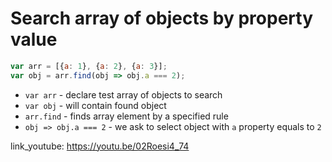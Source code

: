 # Search array of objects by property value

```javascript
var arr = [{a: 1}, {a: 2}, {a: 3}];
var obj = arr.find(obj => obj.a === 2);
```

- `var arr` - declare test array of objects to search
- `var obj` - will contain found object
- `arr.find` - finds array element by a specified rule
- `obj => obj.a === 2` - we ask to select object with ```a``` property equals to ```2```


link_youtube: https://youtu.be/02Roesi4_74
